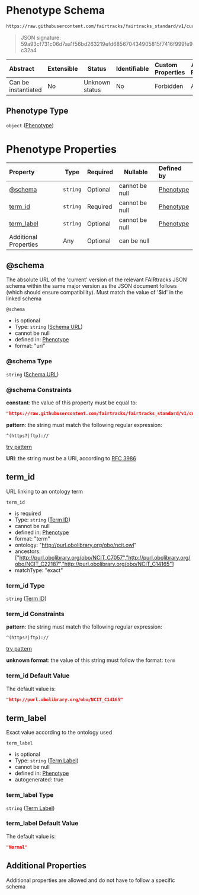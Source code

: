 # Phenotype Schema

```txt
https://raw.githubusercontent.com/fairtracks/fairtracks_standard/v1/current/json/schema/fairtracks_phenotype.schema.json
```




> JSON signature: 59a93cf731c06d7aa1f56bd263219efd685670434905815f7416f999fe9c32a4
>

| Abstract            | Extensible | Status         | Identifiable | Custom Properties | Additional Properties | Access Restrictions | Defined In                                                                                                 |
| :------------------ | ---------- | -------------- | ------------ | :---------------- | --------------------- | ------------------- | ---------------------------------------------------------------------------------------------------------- |
| Can be instantiated | No         | Unknown status | No           | Forbidden         | Allowed               | none                | [fairtracks_phenotype.schema.json](../json/schema/fairtracks_phenotype.schema.json "open original schema") |

## Phenotype Type

`object` ([Phenotype](fairtracks_phenotype.md))

# Phenotype Properties

| Property                  | Type     | Required | Nullable       | Defined by                                                                                                                                                                                                        |
| :------------------------ | -------- | -------- | -------------- | :---------------------------------------------------------------------------------------------------------------------------------------------------------------------------------------------------------------- |
| [@schema](#@schema)       | `string` | Optional | cannot be null | [Phenotype](fairtracks_phenotype-properties-schema-url.md "https://raw.githubusercontent.com/fairtracks/fairtracks_standard/v1/current/json/schema/fairtracks_phenotype.schema.json#/properties/@schema")    |
| [term_id](#term_id)       | `string` | Required | cannot be null | [Phenotype](fairtracks_phenotype-properties-term-id.md "https://raw.githubusercontent.com/fairtracks/fairtracks_standard/v1/current/json/schema/fairtracks_phenotype.schema.json#/properties/term_id")       |
| [term_label](#term_label) | `string` | Optional | cannot be null | [Phenotype](fairtracks_phenotype-properties-term-label.md "https://raw.githubusercontent.com/fairtracks/fairtracks_standard/v1/current/json/schema/fairtracks_phenotype.schema.json#/properties/term_label") |
| Additional Properties     | Any      | Optional | can be null    |                                                                                                                                                                                                                   |

## @schema

The absolute URL of the 'current' version of the relevant FAIRtracks JSON schema within the same major version as the JSON document follows (which should ensure compatibility). Must match the value of '$id' in the linked schema


`@schema`

-   is optional
-   Type: `string` ([Schema URL](fairtracks_phenotype-properties-schema-url.md))
-   cannot be null
-   defined in: [Phenotype](fairtracks_phenotype-properties-schema-url.md "https://raw.githubusercontent.com/fairtracks/fairtracks_standard/v1/current/json/schema/fairtracks_phenotype.schema.json#/properties/@schema")
-   format: "uri"

### @schema Type

`string` ([Schema URL](fairtracks_phenotype-properties-schema-url.md))

### @schema Constraints

**constant**: the value of this property must be equal to:

```json
"https://raw.githubusercontent.com/fairtracks/fairtracks_standard/v1/current/json/schema/fairtracks_phenotype.schema.json"
```

**pattern**: the string must match the following regular expression: 

```regexp
^(https?|ftp)://
```

[try pattern](https://regexr.com/?expression=%5E(https%3F%7Cftp)%3A%2F%2F "try regular expression with regexr.com")

**URI**: the string must be a URI, according to [RFC 3986](https://tools.ietf.org/html/rfc4291 "check the specification")

## term_id

URL linking to an ontology term


`term_id`

-   is required
-   Type: `string` ([Term ID](fairtracks_phenotype-properties-term-id.md))
-   cannot be null
-   defined in: [Phenotype](fairtracks_phenotype-properties-term-id.md "https://raw.githubusercontent.com/fairtracks/fairtracks_standard/v1/current/json/schema/fairtracks_phenotype.schema.json#/properties/term_id")
-   format: "term"
-   ontology: "http://purl.obolibrary.org/obo/ncit.owl"
-   ancestors: \["http://purl.obolibrary.org/obo/NCIT_C7057","http://purl.obolibrary.org/obo/NCIT_C22187","http://purl.obolibrary.org/obo/NCIT_C14165"]
-   matchType: "exact"

### term_id Type

`string` ([Term ID](fairtracks_phenotype-properties-term-id.md))

### term_id Constraints

**pattern**: the string must match the following regular expression: 

```regexp
^(https?|ftp)://
```

[try pattern](https://regexr.com/?expression=%5E(https%3F%7Cftp)%3A%2F%2F "try regular expression with regexr.com")

**unknown format**: the value of this string must follow the format: `term`

### term_id Default Value

The default value is:

```json
"http://purl.obolibrary.org/obo/NCIT_C14165"
```

## term_label

Exact value according to the ontology used


`term_label`

-   is optional
-   Type: `string` ([Term Label](fairtracks_phenotype-properties-term-label.md))
-   cannot be null
-   defined in: [Phenotype](fairtracks_phenotype-properties-term-label.md "https://raw.githubusercontent.com/fairtracks/fairtracks_standard/v1/current/json/schema/fairtracks_phenotype.schema.json#/properties/term_label")
-   autogenerated: true

### term_label Type

`string` ([Term Label](fairtracks_phenotype-properties-term-label.md))

### term_label Default Value

The default value is:

```json
"Normal"
```

## Additional Properties

Additional properties are allowed and do not have to follow a specific schema
